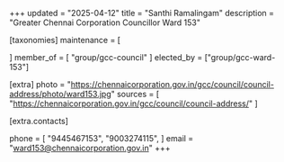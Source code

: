 +++
updated = "2025-04-12"
title = "Santhi Ramalingam"
description = "Greater Chennai Corporation Councillor Ward 153"

[taxonomies]
maintenance = [

]
member_of = [
    "group/gcc-council"
]
elected_by = ["group/gcc-ward-153"]

[extra]
photo = "https://chennaicorporation.gov.in/gcc/council/council-address/photo/ward153.jpg"
sources = [
    "https://chennaicorporation.gov.in/gcc/council/council-address/"
]

[extra.contacts]

phone = [
    "9445467153",
    "9003274115",
    ]
email = "ward153@chennaicorporation.gov.in"
+++